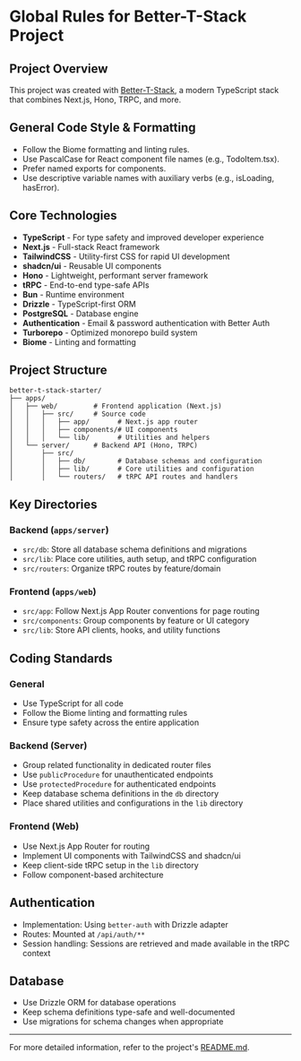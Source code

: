 # Global Rules for Better-T-Stack Project

## Project Overview

This project was created with [Better-T-Stack](https://github.com/AmanVarshney01/create-better-t-stack), a modern TypeScript stack that combines Next.js, Hono, TRPC, and more.

## General Code Style & Formatting
- Follow the Biome formatting and linting rules.
- Use PascalCase for React component file names (e.g., TodoItem.tsx).
- Prefer named exports for components.
- Use descriptive variable names with auxiliary verbs (e.g., isLoading, hasError).

## Core Technologies

- **TypeScript** - For type safety and improved developer experience
- **Next.js** - Full-stack React framework
- **TailwindCSS** - Utility-first CSS for rapid UI development
- **shadcn/ui** - Reusable UI components
- **Hono** - Lightweight, performant server framework
- **tRPC** - End-to-end type-safe APIs
- **Bun** - Runtime environment
- **Drizzle** - TypeScript-first ORM
- **PostgreSQL** - Database engine
- **Authentication** - Email & password authentication with Better Auth
- **Turborepo** - Optimized monorepo build system
- **Biome** - Linting and formatting

## Project Structure

```
better-t-stack-starter/
├── apps/
│   ├── web/         # Frontend application (Next.js)
│   │   ├── src/     # Source code
│   │   │   ├── app/       # Next.js app router
│   │   │   ├── components/# UI components
│   │   │   └── lib/       # Utilities and helpers
│   └── server/      # Backend API (Hono, TRPC)
│       ├── src/
│       │   ├── db/        # Database schemas and configuration
│       │   ├── lib/       # Core utilities and configuration
│       │   └── routers/   # tRPC API routes and handlers
```

## Key Directories

### Backend (`apps/server`)
- `src/db`: Store all database schema definitions and migrations
- `src/lib`: Place core utilities, auth setup, and tRPC configuration
- `src/routers`: Organize tRPC routes by feature/domain

### Frontend (`apps/web`)
- `src/app`: Follow Next.js App Router conventions for page routing
- `src/components`: Group components by feature or UI category
- `src/lib`: Store API clients, hooks, and utility functions

## Coding Standards

### General

- Use TypeScript for all code
- Follow the Biome linting and formatting rules
- Ensure type safety across the entire application

### Backend (Server)

- Group related functionality in dedicated router files
- Use `publicProcedure` for unauthenticated endpoints
- Use `protectedProcedure` for authenticated endpoints
- Keep database schema definitions in the `db` directory
- Place shared utilities and configurations in the `lib` directory

### Frontend (Web)

- Use Next.js App Router for routing
- Implement UI components with TailwindCSS and shadcn/ui
- Keep client-side tRPC setup in the `lib` directory
- Follow component-based architecture

## Authentication

- Implementation: Using `better-auth` with Drizzle adapter
- Routes: Mounted at `/api/auth/**`
- Session handling: Sessions are retrieved and made available in the tRPC context

## Database

- Use Drizzle ORM for database operations
- Keep schema definitions type-safe and well-documented
- Use migrations for schema changes when appropriate

---

For more detailed information, refer to the project's [README.md](../README.md).
